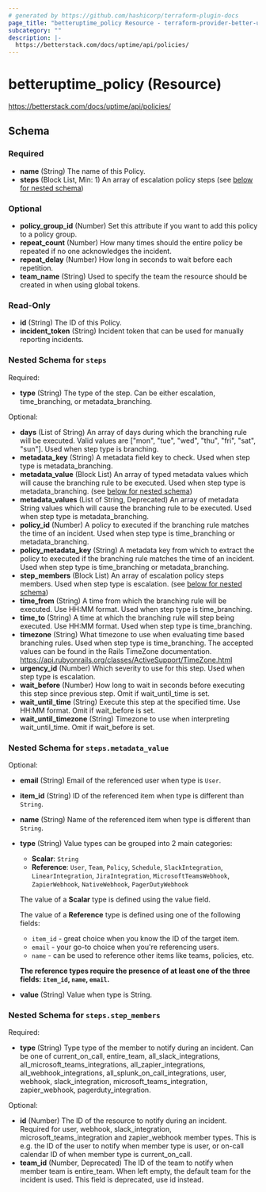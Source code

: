 ```yaml
---
# generated by https://github.com/hashicorp/terraform-plugin-docs
page_title: "betteruptime_policy Resource - terraform-provider-better-uptime"
subcategory: ""
description: |-
  https://betterstack.com/docs/uptime/api/policies/
---
```


# betteruptime_policy (Resource)

https://betterstack.com/docs/uptime/api/policies/



<!-- schema generated by tfplugindocs -->
## Schema

### Required

- **name** (String) The name of this Policy.
- **steps** (Block List, Min: 1) An array of escalation policy steps (see [below for nested schema](#nestedblock--steps))

### Optional

- **policy_group_id** (Number) Set this attribute if you want to add this policy to a policy group.
- **repeat_count** (Number) How many times should the entire policy be repeated if no one acknowledges the incident.
- **repeat_delay** (Number) How long in seconds to wait before each repetition.
- **team_name** (String) Used to specify the team the resource should be created in when using global tokens.

### Read-Only

- **id** (String) The ID of this Policy.
- **incident_token** (String) Incident token that can be used for manually reporting incidents.

<a id="nestedblock--steps"></a>
### Nested Schema for `steps`

Required:

- **type** (String) The type of the step. Can be either escalation, time_branching, or metadata_branching.

Optional:

- **days** (List of String) An array of days during which the branching rule will be executed. Valid values are ["mon", "tue", "wed", "thu", "fri", "sat", "sun"]. Used when step type is branching.
- **metadata_key** (String) A metadata field key to check. Used when step type is metadata_branching.
- **metadata_value** (Block List) An array of typed metadata values which will cause the branching rule to be executed. Used when step type is metadata_branching. (see [below for nested schema](#nestedblock--steps--metadata_value))
- **metadata_values** (List of String, Deprecated) An array of metadata String values which will cause the branching rule to be executed. Used when step type is metadata_branching.
- **policy_id** (Number) A policy to executed if the branching rule matches the time of an incident. Used when step type is time_branching or metadata_branching.
- **policy_metadata_key** (String) A metadata key from which to extract the policy to executed if the branching rule matches the time of an incident. Used when step type is time_branching or metadata_branching.
- **step_members** (Block List) An array of escalation policy steps members. Used when step type is escalation. (see [below for nested schema](#nestedblock--steps--step_members))
- **time_from** (String) A time from which the branching rule will be executed. Use HH:MM format. Used when step type is time_branching.
- **time_to** (String) A time at which the branching rule will step being executed. Use HH:MM format. Used when step type is time_branching.
- **timezone** (String) What timezone to use when evaluating time based branching rules. Used when step type is time_branching. The accepted values can be found in the Rails TimeZone documentation. https://api.rubyonrails.org/classes/ActiveSupport/TimeZone.html
- **urgency_id** (Number) Which severity to use for this step. Used when step type is escalation.
- **wait_before** (Number) How long to wait in seconds before executing this step since previous step. Omit if wait_until_time is set.
- **wait_until_time** (String) Execute this step at the specified time. Use HH:MM format. Omit if wait_before is set.
- **wait_until_timezone** (String) Timezone to use when interpreting wait_until_time. Omit if wait_before is set.

<a id="nestedblock--steps--metadata_value"></a>
### Nested Schema for `steps.metadata_value`

Optional:

- **email** (String) Email of the referenced user when type is `User`.
- **item_id** (String) ID of the referenced item when type is different than `String`.
- **name** (String) Name of the referenced item when type is different than `String`.
- **type** (String) Value types can be grouped into 2 main categories:
  - **Scalar**: `String`
  - **Reference**: `User`, `Team`, `Policy`, `Schedule`, `SlackIntegration`, `LinearIntegration`, `JiraIntegration`, `MicrosoftTeamsWebhook`, `ZapierWebhook`, `NativeWebhook`, `PagerDutyWebhook`
  
  The value of a **Scalar** type is defined using the value field.
  
  The value of a **Reference** type is defined using one of the following fields:
  - `item_id` - great choice when you know the ID of the target item.
  - `email` - your go-to choice when you're referencing users.
  - `name` - can be used to reference other items like teams, policies, etc.
  
  **The reference types require the presence of at least one of the three fields: `item_id`, `name`, `email`.**
- **value** (String) Value when type is String.


<a id="nestedblock--steps--step_members"></a>
### Nested Schema for `steps.step_members`

Required:

- **type** (String) Type type of the member to notify during an incident. Can be one of current_on_call, entire_team, all_slack_integrations, all_microsoft_teams_integrations, all_zapier_integrations, all_webhook_integrations, all_splunk_on_call_integrations, user, webhook, slack_integration, microsoft_teams_integration, zapier_webhook, pagerduty_integration.

Optional:

- **id** (Number) The ID of the resource to notify during an incident. Required for user, webhook, slack_integration, microsoft_teams_integration and zapier_webhook member types. This is e.g. the ID of the user to notify when member type is user, or on-call calendar ID of when member type is current_on_call.
- **team_id** (Number, Deprecated) The ID of the team to notify when member team is entire_team. When left empty, the default team for the incident is used. This field is deprecated, use id instead.


